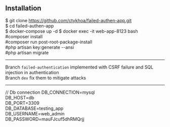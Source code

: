 ## Installation
$ git clone https://github.com/ctykhoa/failed-authen-app.git \
$ cd failed-authen-app \
$ docker-compose up -d
$ docker exec -it web-app-8123 bash \
#composer install \
#composer run post-root-package-install \
#php artisan key:generate --ansi \
#php artisan migrate

--------
Branch `failed-authentication` implemented with CSRF failure and SQL injection in authentication \
Branch `dev` fix them to mitigate attacks

--------
// Db connection
DB_CONNECTION=mysql \
DB_HOST=db \
DB_PORT=3309 \
DB_DATABASE=testing_app \
DB_USERNAME=web_admin \
DB_PASSWORD=mauFJcuf5dhRMQrjj

